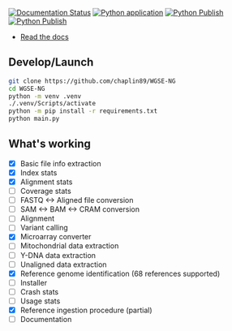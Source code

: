 [![Documentation Status](https://readthedocs.org/projects/wgse-ng/badge/?version=latest)](https://wgse-ng.readthedocs.io/en/latest/?badge=latest)
[![Python application](https://github.com/chaplin89/WGSE-NG/actions/workflows/python-app.yml/badge.svg)](https://github.com/chaplin89/WGSE-NG/actions/workflows/python-app.yml/badge.svg)
[![Python Publish](https://github.com/chaplin89/WGSE-NG/actions/workflows/python-publish.yml/badge.svg)](https://github.com/chaplin89/WGSE-NG/actions/workflows/python-publish.yml/badge.svg)
[![Python Publish](https://github.com/chaplin89/WGSE-NG/actions/workflows/python-pyinstaller.yml/badge.svg)](https://github.com/chaplin89/WGSE-NG/actions/workflows/python-pyinstaller.yml/badge.svg)

- [Read the docs](https://wgse-ng.readthedocs.io/en/latest/)

## Develop/Launch

```bash
git clone https://github.com/chaplin89/WGSE-NG
cd WGSE-NG
python -m venv .venv
./.venv/Scripts/activate
python -m pip install -r requirements.txt
python main.py
```

## What's working

- [x] Basic file info extraction
- [x] Index stats
- [x] Alignment stats
- [ ] Coverage stats
- [ ] FASTQ <-> Aligned file conversion
- [ ] SAM <-> BAM <-> CRAM conversion
- [ ] Alignment
- [ ] Variant calling
- [x] Microarray converter
- [ ] Mitochondrial data extraction
- [ ] Y-DNA data extraction
- [ ] Unaligned data extraction
- [x] Reference genome identification (68 references supported)
- [ ] Installer
- [ ] Crash stats
- [ ] Usage stats
- [X] Reference ingestion procedure (partial)
- [ ] Documentation